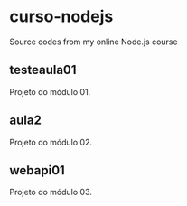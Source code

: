 # curso-nodejs
Source codes from my online Node.js course

## testeaula01
Projeto do módulo 01.

## aula2
Projeto do módulo 02.

## webapi01
Projeto do módulo 03.
